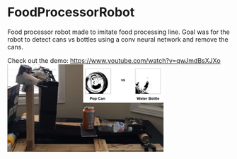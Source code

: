 # FoodProcessorRobot

Food processor robot made to imitate food processing line. Goal was for the robot to detect cans vs bottles using a conv neural network and remove the cans.

Check out the demo: https://www.youtube.com/watch?v=qwJmdBsXJXo
<br>
<img src="/foodprocessor.png" width="70%">
